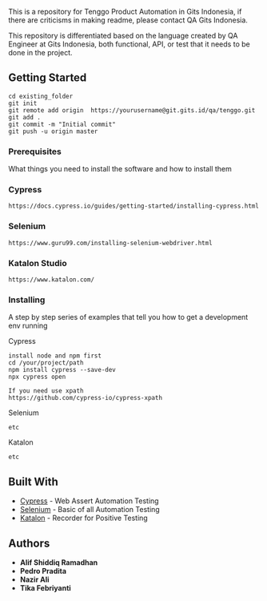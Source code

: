This is a repository for Tenggo Product Automation in Gits Indonesia, if there are criticisms in making readme, please contact QA Gits Indonesia.

This repository is differentiated based on the language created by QA Engineer at Gits Indonesia, both functional, API, or test that it needs to be done in the project.

## Getting Started
```
cd existing_folder
git init
git remote add origin  https://yourusername@git.gits.id/qa/tenggo.git
git add .
git commit -m "Initial commit"
git push -u origin master
```

### Prerequisites

What things you need to install the software and how to install them

### Cypress
```
https://docs.cypress.io/guides/getting-started/installing-cypress.html
```
### Selenium
```
https://www.guru99.com/installing-selenium-webdriver.html
```
### Katalon Studio
```
https://www.katalon.com/
```

### Installing

A step by step series of examples that tell you how to get a development env running

Cypress

```
install node and npm first
cd /your/project/path
npm install cypress --save-dev
npx cypress open
```

```
If you need use xpath
https://github.com/cypress-io/cypress-xpath
```

Selenium

```
etc
```
Katalon

```
etc
```



## Built With

* [Cypress](https://www.cypress.io/) - Web Assert Automation Testing
* [Selenium](https://www.seleniumhq.org/) - Basic of all Automation Testing
* [Katalon](https://www.katalon.com/) - Recorder for Positive Testing

## Authors

* **Alif Shiddiq Ramadhan**
* **Pedro Pradita**
* **Nazir Ali**
* **Tika Febriyanti**
